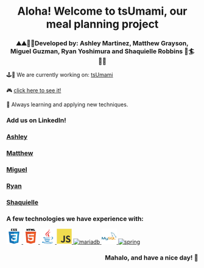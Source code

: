 <h1 align="center">Aloha! Welcome to tsUmami, our meal planning project</h1>
<h3 align="center">⛰️⛰️🌱🌺Developed by: Ashley Martinez, Matthew Grayson, Miguel Guzman, Ryan Yoshimura and Shaquielle Robbins 󠁵󠁳󠁨󠁩󠁿🌊🏄🤙🏼</h3>


🕹️👾 We are currently working on: [tsUmami](https://github.com/RSKYoshi/RSKYoshi.github.io) <br><br>🎮&nbsp;[click here to see it!](https://rskyoshi.github.io/konami-code)

🌱 Always learning and applying new techniques.

<h3 align="left">Add us on LinkedIn!</h3>
<h3 align="left"><a href="https://www.linkedin.com/in/ashmar32/">Ashley</a></h3>
<h3 align="left"><a href="https://www.linkedin.com/in/matthewagrayson/">Matthew</a></h3>
<h3 align="left"><a href="https://www.linkedin.com/in/miguelguzmanwd/">Miguel</a></h3>
<h3 align="left"><a href="https://linkedin.com/in/ryanskyoshimura">Ryan</a></h3>
<h3 align="left"><a href="https://www.linkedin.com/in/shaquiellerobbins/">Shaquielle</a></h3>
<p align="left">
</p>

<h3 align="left">A few technologies we have experience with:</h3>
<p align="left"> <a href="https://www.w3schools.com/css/" target="_blank" rel="noreferrer"> <img src="https://raw.githubusercontent.com/devicons/devicon/master/icons/css3/css3-original-wordmark.svg" alt="css3" width="40" height="40"/> </a> <a href="https://www.w3.org/html/" target="_blank" rel="noreferrer"> <img src="https://raw.githubusercontent.com/devicons/devicon/master/icons/html5/html5-original-wordmark.svg" alt="html5" width="40" height="40"/> </a> <a href="https://www.java.com" target="_blank" rel="noreferrer"> <img src="https://raw.githubusercontent.com/devicons/devicon/master/icons/java/java-original.svg" alt="java" width="40" height="40"/> </a> <a href="https://developer.mozilla.org/en-US/docs/Web/JavaScript" target="_blank" rel="noreferrer"> <img src="https://raw.githubusercontent.com/devicons/devicon/master/icons/javascript/javascript-original.svg" alt="javascript" width="40" height="40"/> </a> <a href="https://mariadb.org/" target="_blank" rel="noreferrer"> <img src="https://www.vectorlogo.zone/logos/mariadb/mariadb-icon.svg" alt="mariadb" width="40" height="40"/> </a> <a href="https://www.mysql.com/" target="_blank" rel="noreferrer"> <img src="https://raw.githubusercontent.com/devicons/devicon/master/icons/mysql/mysql-original-wordmark.svg" alt="mysql" width="40" height="40"/> </a><a href="https://spring.io/" target="_blank" rel="noreferrer"><img src="https://www.vectorlogo.zone/logos/springio/springio-icon.svg" alt="spring" width="40" height="40"/> </a> </p>



<h3 display="inline-block" align="right">Mahalo, and have a nice day! 👋</h3>
